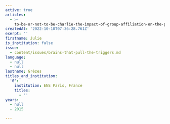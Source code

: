 ```yaml
---
active: true
articles:
  - >-
    to-be-or-not-to-be-charlie-the-impact-of-group-affiliation-on-the-processing-of-others-emitted-social-signals
createdAt: '2022-10-10T07:36:28.761Z'
exerpt: ''
firstname: Julie
is_institution: false
issue:
  - content/issues/brains-that-pull-the-triggers.md
language:
  - null
  - null
lastname: Grèzes
titles_and_institution:
  '0':
    institution: ENS Paris, France
    titles:
      - ''
years:
  - null
  - 2015

---
```

